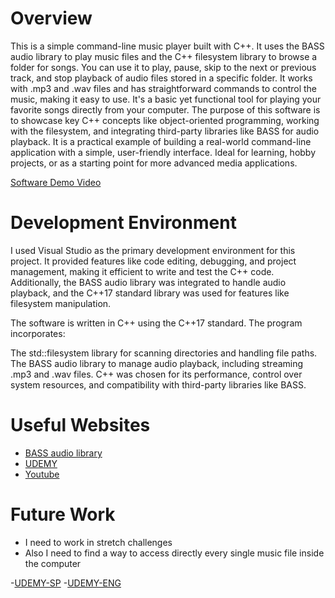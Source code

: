 # Overview
This is a simple command-line music player built with C++. It uses the BASS audio library to play music files and the C++ filesystem library to browse a folder 
for songs. You can use it to play, pause, skip to the next or previous track, and stop playback of audio files stored in a specific folder. It works with .mp3 
and .wav files and has straightforward commands to control the music, making it easy to use. It's a basic yet functional tool for playing your favorite songs 
directly from your computer.
The purpose of this software is to showcase key C++ concepts like object-oriented programming, working with the filesystem, and integrating third-party libraries 
like BASS for audio playback. It is a practical example of building a real-world command-line application with a simple, user-friendly interface. Ideal for 
learning, hobby projects, or as a starting point for more advanced media applications.


[Software Demo Video](https://youtu.be/msAN2smgPNE)

# Development Environment

I used Visual Studio as the primary development environment for this project. It provided features like code editing, debugging, and project management, making 
it efficient to write and test the C++ code. Additionally, the BASS audio library was integrated to handle audio playback, and the C++17 standard library was used for 
features like filesystem manipulation.

The software is written in C++ using the C++17 standard. The program incorporates:

The std::filesystem library for scanning directories and handling file paths.
The BASS audio library to manage audio playback, including streaming .mp3 and .wav files.
C++ was chosen for its performance, control over system resources, and compatibility with third-party libraries like BASS.

# Useful Websites

- [BASS audio library](https://www.un4seen.com/)
- [UDEMY](https://www.udemy.com/course/c-c-c-java-ultimate-course-for-beginners/learn/lecture/46191201?start=15#overview)
- [Youtube](https://www.youtube.com/watch?v=Cz4fl-TUjVk)

# Future Work

- I need to work in stretch challenges
- Also I need to find a way to access directly every single music file inside the computer

-[UDEMY-SP](https://www.udemy.com/course/programacion-profesional-desde-cero-con-cpp/learn/lecture/40760168?start=0#overview)
-[UDEMY-ENG](https://www.udemy.com/course/draft/4391676/learn/lecture/34909382?start=0#overview)